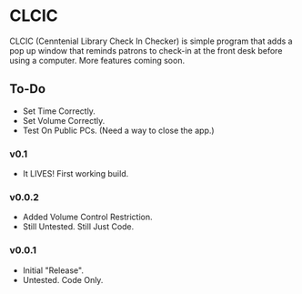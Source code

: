 # CLCIC
CLCIC (Cenntenial Library Check In Checker) is simple program that adds a pop up window that reminds patrons to check-in at the front desk before using a computer. More features coming soon.

## To-Do
- Set Time Correctly.
- Set Volume Correctly.
- Test On Public PCs. (Need a way to close the app.)

### v0.1
* It LIVES! First working build.

### v0.0.2
* Added Volume Control Restriction.
* Still Untested. Still Just Code.

### v0.0.1
* Initial "Release".
* Untested. Code Only.
